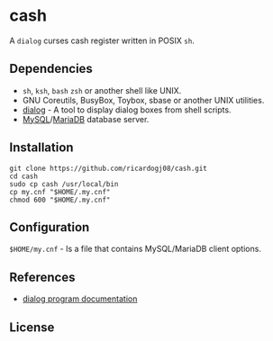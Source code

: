# cash

A `dialog` curses cash register written in POSIX `sh`.

## Dependencies

* `sh`, `ksh`, `bash` `zsh` or another shell like UNIX.
* GNU Coreutils, BusyBox, Toybox, sbase or another UNIX utilities.
* [dialog](https://invisible-island.net/dialog/) - A tool to display dialog boxes from shell scripts.
* [MySQL](https://www.mysql.com)/[MariaDB](https://mariadb.com) database server.

## Installation

    git clone https://github.com/ricardogj08/cash.git
    cd cash
    sudo cp cash /usr/local/bin
    cp my.cnf "$HOME/.my.cnf"
    chmod 600 "$HOME/.my.cnf"

## Configuration

`$HOME/my.cnf` - Is a file that contains MySQL/MariaDB client options.

## References

* [dialog program documentation](https://invisible-island.net/dialog/manpage/dialog.html)

## License
